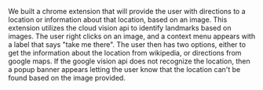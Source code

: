 We built a chrome extension that will provide the user with directions to a location or information about that location, based on an image. This extension utilizes the cloud vision api to identify landmarks based on images. 
The user right clicks on an image, and a context menu appears with a label that says "take me there". The user then has two options, either to get the information about the location from wikipedia, or directions from google maps. If the google vision api does not recognize the location, then a popup banner appears letting the user know that the location can't be found based on the image provided. 

